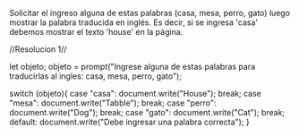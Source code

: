 Solicitar el ingreso alguna de estas palabras (casa, mesa, perro, gato) luego mostrar la palabra traducida en inglés. Es decir, si se ingresa 'casa' debemos mostrar el texto 'house' en la página.

//Resolucion 1//

let objeto;
objeto = prompt("Ingrese alguna de estas palabras para traducirlas al ingles: casa, mesa, perro, gato");

switch (objeto){
    case "casa":
        document.write("House");
        break;
        case "mesa":
        document.write("Tabble");
        break;
        case "perro":
        document.write("Dog");
        break;
        case "gato":
        document.write("Cat");
        break;
        default:
            document.write("Debe ingresar una palabra correcta");
}